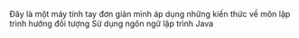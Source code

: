 Đây là một máy tính tay đơn giản mình áp dụng những kiến thức về môn lập trình hướng đối tượng 
Sử dụng ngôn ngữ lập trình Java
